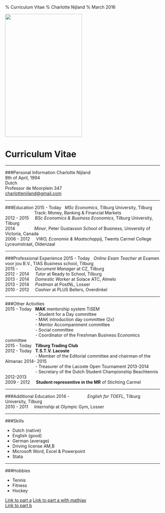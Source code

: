 % Curriculum Vitae
% Charlotte Nijland
% March 2016
 

<img src="https://scontent-ams3-1.xx.fbcdn.net/hphotos-xpf1/v/t1.0-9/12234880_10204865480139212_8845925169026625404_n.jpg?oh=76460b8a12e5bc63554f4d2ccd70639b&oe=5762F252" width="250" height="400" /> 

Curriculum Vitae
================
-----

###Personal Information 
Charlotte Nijland  		       		  
8th of April, 1994   
Dutch  
Professor de Moorplein 347    
charlottenijland@gmail.com      
  
--------

###Education
2015 - Today&nbsp;&nbsp; *MSc Economics*, Tilburg University, Tilburg  
&nbsp;&nbsp;&nbsp;&nbsp;&nbsp;&nbsp;&nbsp;&nbsp;&nbsp;&nbsp;&nbsp;&nbsp;&nbsp;&nbsp;&nbsp;&nbsp;&nbsp;&nbsp;&nbsp;&nbsp;&nbsp;&nbsp;&nbsp; Track: Money, Banking & Financial Markets   
2012 - 2015 &nbsp;&nbsp;&nbsp; *BSc Economics & Business Economics*, Tilburg University, Tilburg  
2014 &nbsp;&nbsp;&nbsp;&nbsp;&nbsp;&nbsp;&nbsp;&nbsp;&nbsp;&nbsp;&nbsp;&nbsp;&nbsp;&nbsp;     *Minor*, Peter Gustavson School of Business, University of Victoria, Canada  
2006 - 2012 &nbsp;&nbsp;&nbsp; *VWO, Economie & Maatschappij*, Twents Carmel College Lyceumstraat, Oldenzaal  

-------

###Professional Experience
2015 - Today&nbsp;&nbsp; *Online Exam Teacher* at Examen voor jou B.V., TIAS Business school, Tilburg  
2015 -&nbsp;&nbsp;&nbsp;&nbsp;&nbsp;&nbsp;&nbsp;&nbsp;&nbsp;&nbsp;&nbsp;&nbsp;&nbsp;&nbsp;*Document Manager* at CZ, Tilburg   
2012 - 2014 &nbsp;&nbsp;&nbsp; *Tutor* at Ready to School, Tilburg  
2013 - 2014 &nbsp;&nbsp;&nbsp; *Domestic Worker* at Solace ATC, Almelo   
2013 - 2014 &nbsp;&nbsp;&nbsp; *Postman* at PostNL, Losser  
2010 - 2012 &nbsp;&nbsp;&nbsp; *Cashier* at PLUS Bellers, Overdinkel  

------

###Other Activities  
2015 - Today&nbsp;&nbsp; **MAK** mentorship system TiSEM   
&nbsp;&nbsp;&nbsp;&nbsp;&nbsp;&nbsp;&nbsp;&nbsp;&nbsp;&nbsp;&nbsp;&nbsp;&nbsp;&nbsp;&nbsp;&nbsp;&nbsp;&nbsp;&nbsp;&nbsp;&nbsp;&nbsp;&nbsp;&nbsp;&nbsp;- Student for a Day committee  
&nbsp;&nbsp;&nbsp;&nbsp;&nbsp;&nbsp;&nbsp;&nbsp;&nbsp;&nbsp;&nbsp;&nbsp;&nbsp;&nbsp;&nbsp;&nbsp;&nbsp;&nbsp;&nbsp;&nbsp;&nbsp;&nbsp;&nbsp;&nbsp;&nbsp;- MAK introduction day committee (2x)  
&nbsp;&nbsp;&nbsp;&nbsp;&nbsp;&nbsp;&nbsp;&nbsp;&nbsp;&nbsp;&nbsp;&nbsp;&nbsp;&nbsp;&nbsp;&nbsp;&nbsp;&nbsp;&nbsp;&nbsp;&nbsp;&nbsp;&nbsp;&nbsp;&nbsp;- Mentor Accompaniment committee  
&nbsp;&nbsp;&nbsp;&nbsp;&nbsp;&nbsp;&nbsp;&nbsp;&nbsp;&nbsp;&nbsp;&nbsp;&nbsp;&nbsp;&nbsp;&nbsp;&nbsp;&nbsp;&nbsp;&nbsp;&nbsp;&nbsp;&nbsp;&nbsp;&nbsp;- Social committee  
&nbsp;&nbsp;&nbsp;&nbsp;&nbsp;&nbsp;&nbsp;&nbsp;&nbsp;&nbsp;&nbsp;&nbsp;&nbsp;&nbsp;&nbsp;&nbsp;&nbsp;&nbsp;&nbsp;&nbsp;&nbsp;&nbsp;&nbsp;&nbsp;&nbsp;- Coordinator of the Freshman Business Economics committee  
2015 - Today&nbsp;&nbsp; **Tilburg Trading Club**  
2012 - Today&nbsp;&nbsp; **T.S.T.V. Lacoste**    
&nbsp;&nbsp;&nbsp;&nbsp;&nbsp;&nbsp;&nbsp;&nbsp;&nbsp;&nbsp;&nbsp;&nbsp;&nbsp;&nbsp;&nbsp;&nbsp;&nbsp;&nbsp;&nbsp;&nbsp;&nbsp;&nbsp;&nbsp;&nbsp;&nbsp;- Member of the Editorial committee and chairman of the Almanac 2014- 2015  
&nbsp;&nbsp;&nbsp;&nbsp;&nbsp;&nbsp;&nbsp;&nbsp;&nbsp;&nbsp;&nbsp;&nbsp;&nbsp;&nbsp;&nbsp;&nbsp;&nbsp;&nbsp;&nbsp;&nbsp;&nbsp;&nbsp;&nbsp;&nbsp;&nbsp;- Treasurer of the Lacoste Open Tournament 2013-2014  
&nbsp;&nbsp;&nbsp;&nbsp;&nbsp;&nbsp;&nbsp;&nbsp;&nbsp;&nbsp;&nbsp;&nbsp;&nbsp;&nbsp;&nbsp;&nbsp;&nbsp;&nbsp;&nbsp;&nbsp;&nbsp;&nbsp;&nbsp;&nbsp;&nbsp;- Secretary of the Dutch Student Championship Beachtennis 2012-2013      
2009 - 2012 &nbsp;&nbsp;&nbsp; **Student representive in the MR** of Stichting Carmel   

---------

###Additional Education
2014 -&nbsp;&nbsp;&nbsp;&nbsp;&nbsp;&nbsp;&nbsp;&nbsp;&nbsp;&nbsp;&nbsp;&nbsp;&nbsp;&nbsp; *English for TOEFL*, Tilburg University, Tilburg  
2010 - 2011 &nbsp;&nbsp;&nbsp; *Internship* at Olympic Gym, Losser  

-----------

###Skills
- Dutch (native)
- English (good)
- German (average)
- Driving license AM,B
- Microsoft Word, Excel & Powerpoint
- Stata

----------

###Hobbies
- Tennis
- Fitness
- Hockey

[Link to part a](http://charnij.github.io/assignment-2/)
[Link to part a with mathjax](file:///C:/githubass2/assignment-2/mathMathJax.html)  
[Link to part b](file:///C:/githubass2/assignment-2/presentation.html)










			


	      














 
 





 

